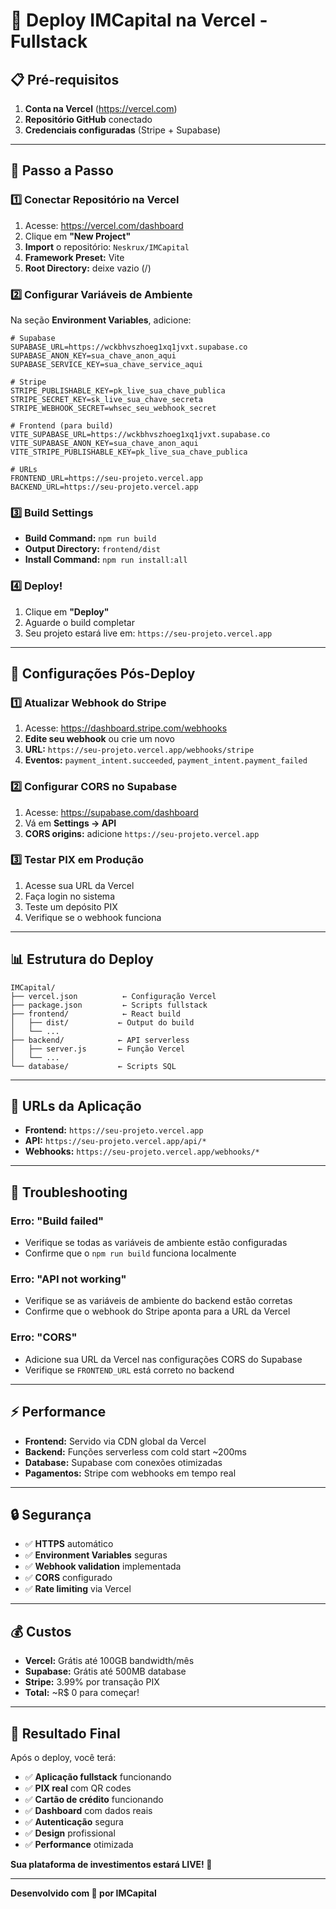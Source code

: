 # 🚀 Deploy IMCapital na Vercel - Fullstack

## 📋 Pré-requisitos

1. **Conta na Vercel** (https://vercel.com)
2. **Repositório GitHub** conectado
3. **Credenciais configuradas** (Stripe + Supabase)

---

## 🚀 Passo a Passo

### 1️⃣ Conectar Repositório na Vercel

1. Acesse: https://vercel.com/dashboard
2. Clique em **"New Project"**
3. **Import** o repositório: `Neskrux/IMCapital`
4. **Framework Preset:** Vite
5. **Root Directory:** deixe vazio (/)

### 2️⃣ Configurar Variáveis de Ambiente

Na seção **Environment Variables**, adicione:

```env
# Supabase
SUPABASE_URL=https://wckbhvszhoeg1xq1jvxt.supabase.co
SUPABASE_ANON_KEY=sua_chave_anon_aqui
SUPABASE_SERVICE_KEY=sua_chave_service_aqui

# Stripe
STRIPE_PUBLISHABLE_KEY=pk_live_sua_chave_publica
STRIPE_SECRET_KEY=sk_live_sua_chave_secreta
STRIPE_WEBHOOK_SECRET=whsec_seu_webhook_secret

# Frontend (para build)
VITE_SUPABASE_URL=https://wckbhvszhoeg1xq1jvxt.supabase.co
VITE_SUPABASE_ANON_KEY=sua_chave_anon_aqui
VITE_STRIPE_PUBLISHABLE_KEY=pk_live_sua_chave_publica

# URLs
FRONTEND_URL=https://seu-projeto.vercel.app
BACKEND_URL=https://seu-projeto.vercel.app
```

### 3️⃣ Build Settings

- **Build Command:** `npm run build`
- **Output Directory:** `frontend/dist`
- **Install Command:** `npm run install:all`

### 4️⃣ Deploy!

1. Clique em **"Deploy"**
2. Aguarde o build completar
3. Seu projeto estará live em: `https://seu-projeto.vercel.app`

---

## 🔧 Configurações Pós-Deploy

### 1️⃣ Atualizar Webhook do Stripe

1. Acesse: https://dashboard.stripe.com/webhooks
2. **Edite seu webhook** ou crie um novo
3. **URL:** `https://seu-projeto.vercel.app/webhooks/stripe`
4. **Eventos:** `payment_intent.succeeded`, `payment_intent.payment_failed`

### 2️⃣ Configurar CORS no Supabase

1. Acesse: https://supabase.com/dashboard
2. Vá em **Settings → API**
3. **CORS origins:** adicione `https://seu-projeto.vercel.app`

### 3️⃣ Testar PIX em Produção

1. Acesse sua URL da Vercel
2. Faça login no sistema
3. Teste um depósito PIX
4. Verifique se o webhook funciona

---

## 📊 Estrutura do Deploy

```
IMCapital/
├── vercel.json          ← Configuração Vercel
├── package.json         ← Scripts fullstack
├── frontend/            ← React build
│   ├── dist/           ← Output do build
│   └── ...
├── backend/            ← API serverless
│   ├── server.js       ← Função Vercel
│   └── ...
└── database/           ← Scripts SQL
```

---

## 🎯 URLs da Aplicação

- **Frontend:** `https://seu-projeto.vercel.app`
- **API:** `https://seu-projeto.vercel.app/api/*`
- **Webhooks:** `https://seu-projeto.vercel.app/webhooks/*`

---

## 🐛 Troubleshooting

### Erro: "Build failed"
- Verifique se todas as variáveis de ambiente estão configuradas
- Confirme que o `npm run build` funciona localmente

### Erro: "API not working"
- Verifique se as variáveis de ambiente do backend estão corretas
- Confirme que o webhook do Stripe aponta para a URL da Vercel

### Erro: "CORS"
- Adicione sua URL da Vercel nas configurações CORS do Supabase
- Verifique se `FRONTEND_URL` está correto no backend

---

## ⚡ Performance

- **Frontend:** Servido via CDN global da Vercel
- **Backend:** Funções serverless com cold start ~200ms
- **Database:** Supabase com conexões otimizadas
- **Pagamentos:** Stripe com webhooks em tempo real

---

## 🔒 Segurança

- ✅ **HTTPS** automático
- ✅ **Environment Variables** seguras
- ✅ **Webhook validation** implementada
- ✅ **CORS** configurado
- ✅ **Rate limiting** via Vercel

---

## 💰 Custos

- **Vercel:** Grátis até 100GB bandwidth/mês
- **Supabase:** Grátis até 500MB database
- **Stripe:** 3.99% por transação PIX
- **Total:** ~R$ 0 para começar!

---

## 🎉 Resultado Final

Após o deploy, você terá:

- ✅ **Aplicação fullstack** funcionando
- ✅ **PIX real** com QR codes
- ✅ **Cartão de crédito** funcionando
- ✅ **Dashboard** com dados reais
- ✅ **Autenticação** segura
- ✅ **Design** profissional
- ✅ **Performance** otimizada

**Sua plataforma de investimentos estará LIVE! 🚀**

---

**Desenvolvido com 💛 por IMCapital**
